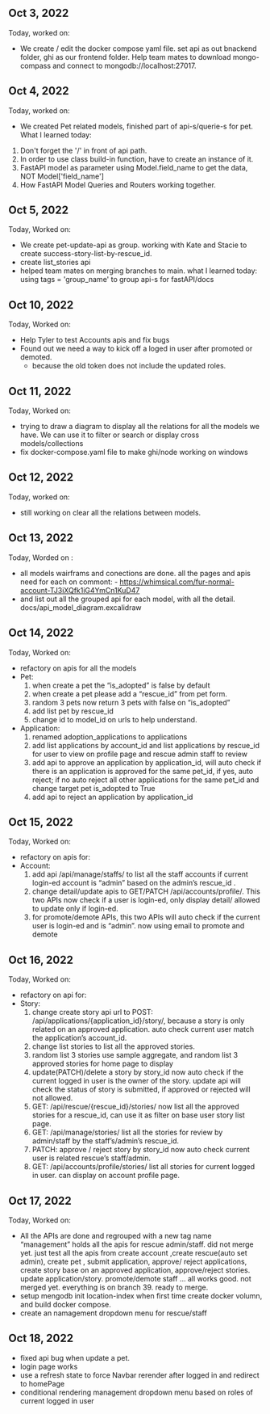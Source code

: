 ## Oct 3, 2022
Today, worked on:
- We create / edit the docker compose yaml file. set api as out bnackend folder, ghi as our frontend folder. Help team mates to download mongo-compass and connect to mongodb://localhost:27017.

## Oct 4, 2022
Today, worked on:
- We created Pet related models, finished part of api-s/querie-s for pet.
What I learned today:
1. Don't forget the '/' in front of api path.
2. In order to use class build-in function, have to create an instance of it. 
3. FastAPI model as parameter using Model.field_name to get the data, NOT Model['field_name']
4. How FastAPI Model Queries and Routers working together.

## Oct 5, 2022
Today, Worked on:
- We create pet-update-api as group. working with Kate and Stacie to create success-story-list-by-rescue_id.
- create list_stories api
- helped team mates on merging branches to main.
what I learned today: 
using tags = 'group_name' to group api-s for fastAPI/docs

## Oct 10, 2022
Today, Worked on:
- Help Tyler to test Accounts apis and fix bugs
- Found out we need a way to kick off a loged in user after promoted or demoted.
    * because the old token does not include the updated roles.

## Oct 11, 2022
Today, Worked on:
- trying to draw a diagram to display all the relations for all the models we have. We can use it to filter or search or display cross models/collections
- fix docker-compose.yaml file to make ghi/node working on windows

## Oct 12, 2022
Today, worked on:
- still working on clear all the relations between models.

## Oct 13, 2022
Today, Worded on :
- all models wairframs and conections are done. all the pages and apis need for each on commont: - https://whimsical.com/fur-normal-account-TJ3iXQfk1iG4YmCn1KuD47
- and list out all the grouped api for each model, with all the detail. docs/api_model_diagram.excalidraw

## Oct 14, 2022
Today, Worked on:
- refactory on apis for all the models
- Pet:
    1. when create a pet the “is_adopted” is false by default
    2. when create a pet please add a “rescue_id” from pet form.
    3. random 3 pets now return 3 pets with false on “is_adopted”
    4. add list pet by rescue_id
    5. change id to model_id on urls to help understand.
- Application:
    1. renamed adoption_applications to applications
    2. add list applications by account_id and list applications by rescue_id for user to view on profile page and rescue admin staff to review
    3. add api to approve an application by application_id, will auto check if there is an application is approved for the same pet_id, if yes, auto reject; if no auto reject all other applications for the same pet_id and change target pet is_adopted to True
    4. add api to reject an application by application_id

## Oct 15, 2022
Today, Worked on:
- refactory on apis for:
- Account:
    1. add api /api/manage/staffs/ to list all the staff accounts if current login-ed account is “admin” based on the admin’s rescue_id .
    2. change detail/update apis to GET/PATCH /api/accounts/profile/. This two APIs now check if a user is login-ed, only display detail/ allowed to update only if login-ed.
    3. for promote/demote APIs, this two APIs will auto check if the current user is login-ed and is “admin”. now using email to promote and demote

## Oct 16, 2022
Today, Worked on:
- refactory on api for:
- Story:
    1. change create story api url to POST:  /api/applications/{application_id}/story/, because a story is only related on an approved application. auto check current user match the application’s account_id.
    2. change list stories to list all the approved stories.
    3. random list 3 stories use sample aggregate, and random list 3 approved stories for home page to display
    4. update(PATCH)/delete a story by story_id now auto check if the current logged in user is the owner of the story. update api will check the status of story is submitted, if approved or rejected will not allowed.
    5. GET: /api/rescue/{rescue_id}/stories/ now list all the approved stories for a rescue_id, can use it as filter on base user story list page.
    6. GET: /api/manage/stories/  list all the stories for review by admin/staff by the staff’s/admin’s rescue_id.
    7. PATCH: approve / reject story by story_id now auto check current user is related rescue’s staff/admin.
    8. GET: /api/accounts/profile/stories/ list all stories for current logged in user. can display on account profile page.

## Oct 17, 2022
Today, Worked on:
- All the APIs are done and regrouped with a new tag name “management” holds all the apis for rescue admin/staff. did not  merge yet. just test all the apis from create account ,create rescue(auto set admin), create pet , submit application, approve/ reject applications, create story base on an approved application, approve/reject stories. update application/story. promote/demote staff … all works good. not merged yet. everything is on branch 39. ready to merge.
- setup mengodb init location-index when first time create docker volumn, and build docker compose.
- create an namagement dropdown menu for rescue/staff

## Oct 18, 2022
- fixed api bug when update a pet.
- login page works
- use a refresh state to force Navbar rerender after logged in and redirect to homePage
- conditional rendering management dropdown menu based on roles of current logged in user